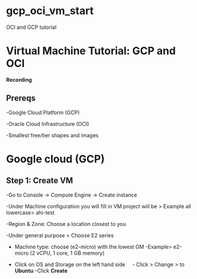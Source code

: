 # gcp_oci_vm_start
OCI and GCP tutorial
# Virtual Machine Tutorial: GCP and OCI
**Recording** 
## Prereqs
-Google Cloud Platform (GCP)

-Oracle Cloud Infrastructure (OCI)

-Smallest free/tier shapes and images

# Google cloud (GCP)
## Step 1: Create VM
-Go to Console → Compute Engine → Create instance

-Under Machine configuration you will fill in VM project will be > Example all lowercase> ahi-test

-Region & Zone: Choose a location closest to you

-Under general purpose > Choose E2 series 

- Machine type: choose (e2-micro) with the lowest GM
     -Example> e2-micro (2 vCPU, 1 core, 1 GB memory)

- Click on OS and Storage on the left hand side
    - Click > Change > to **Ubuntu**
-Click **Create**
